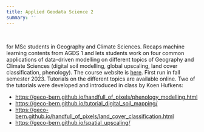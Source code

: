 ```yaml
---
title: Applied Geodata Science 2
summary: ''
---
```


<br>

for MSc students in Geography and Climate Sciences. Recaps machine learning contents from AGDS 1 and lets students work on four common applications of data-driven modelling on different topics of Geography and Climate Sciences (digital soil modelling, global upscaling, land cover classification, phenology). The course website is [here](https://geco-bern.github.io/agds2_course/). First run in fall semester 2023. Tutorials on the different topics are available online. Two of the tutorials were developed and introduced in class by Koen Hufkens: 

- https://geco-bern.github.io/handfull_of_pixels/phenology_modelling.html
- https://geco-bern.github.io/tutorial_digital_soil_mapping/
- https://geco-bern.github.io/handfull_of_pixels/land_cover_classification.html
- https://geco-bern.github.io/spatial_upscaling/ 